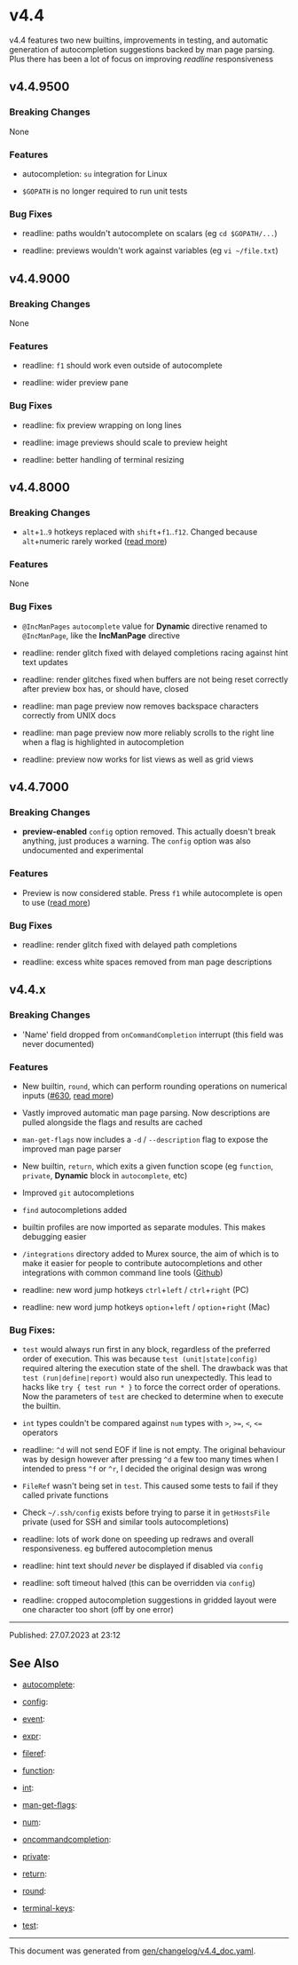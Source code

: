 # v4.4

v4.4 features two new builtins, improvements in testing, and automatic generation of autocompletion suggestions backed by man page parsing. Plus there has been a lot of focus on improving _readline_ responsiveness

## v4.4.9500

### Breaking Changes

None

### Features

* autocompletion: `su` integration for Linux

* `$GOPATH` is no longer required to run unit tests

### Bug Fixes

* readline: paths wouldn't autocomplete on scalars (eg `cd $GOPATH/...`)

* readline: previews wouldn't work against variables (eg `vi ~/file.txt`)

## v4.4.9000

### Breaking Changes

None

### Features

* readline: `f1` should work even outside of autocomplete

* readline: wider preview pane

### Bug Fixes

* readline: fix preview wrapping on long lines

* readline: image previews should scale to preview height

* readline: better handling of terminal resizing  

## v4.4.8000

### Breaking Changes

* `alt`+`1`..`9` hotkeys replaced with `shift`+`f1`..`f12`. Changed because `alt`+numeric rarely worked ([read more](../user-guide/terminal-keys.md#recalling-previous-words))

### Features

None

### Bug Fixes

* `@IncManPages` `autocomplete` value for **Dynamic** directive renamed to `@IncManPage`, like the **IncManPage** directive

* readline: render glitch fixed with delayed completions racing against hint text updates

* readline: render glitches fixed when buffers are not being reset correctly after preview box has, or should have, closed

* readline: man page preview now removes backspace characters correctly from UNIX docs

* readline: man page preview now more reliably scrolls to the right line when a flag is highlighted in autocompletion

* readline: preview now works for list views as well as grid views

## v4.4.7000

### Breaking Changes

* **preview-enabled** `config` option removed. This actually doesn't break anything, just produces a warning. The `config` option was also undocumented and experimental

### Features

* Preview is now considered stable. Press `f1` while autocomplete is open to use ([read more](../user-guide/terminal-keys.md#preview-box))

### Bug Fixes

* readline: render glitch fixed with delayed path completions

* readline: excess white spaces removed from man page descriptions

## v4.4.x

### Breaking Changes

* 'Name' field dropped from `onCommandCompletion` interrupt (this field was never documented)

### Features

* New builtin, `round`, which can perform rounding operations on numerical inputs ([#630](https://github.com/lmorg/murex/issues/630), [read more](../commands/round.md)) 

* Vastly improved automatic man page parsing. Now descriptions are pulled alongside the flags and results are cached

* `man-get-flags` now includes a `-d` / `--description` flag to expose the improved man page parser

* New builtin, `return`, which exits a given function scope (eg `function`, `private`, **Dynamic** block in `autocomplete`, etc)

* Improved `git` autocompletions

* `find` autocompletions added

* builtin profiles are now imported as separate modules. This makes debugging easier

* `/integrations` directory added to Murex source, the aim of which is to make it easier for people to contribute autocompletions and other integrations with common command line tools ([Github](https://github.com/lmorg/murex/tree/master/intergrations))

* readline: new word jump hotkeys `ctrl`+`left` / `ctrl`+`right` (PC)

* readline: new word jump hotkeys `option`+`left` / `option`+`right` (Mac)

### Bug Fixes:

* `test` would always run first in any block, regardless of the preferred order of execution. This was because `test (unit|state|config)` required altering the execution state of the shell. The drawback was that `test (run|define|report)` would also run unexpectedly. This lead to hacks like `try { test run * }` to force the correct order of operations. Now the parameters of `test` are checked to determine when to execute the builtin.

* `int` types couldn't be compared against `num` types with `>`, `>=`, `<`, `<=` operators

* readline: `^d` will not send EOF if line is not empty. The original behaviour was by design however after pressing `^d` a few too many times when I intended to press `^f` or `^r`, I decided the original design was wrong

* `FileRef` wasn't being set in `test`. This caused some tests to fail if they called private functions

* Check `~/.ssh/config` exists before trying to parse it in `getHostsFile` private (used for SSH and similar tools autocompletions)

* readline: lots of work done on speeding up redraws and overall responsiveness. eg buffered autocompletion menus

* readline: hint text should _never_ be displayed if disabled via `config`

* readline: soft timeout halved (this can be overridden via `config`)

* readline: cropped autocompletion suggestions in gridded layout were one character too short (off by one error)

<hr>

Published: 27.07.2023 at 23:12

## See Also

* [autocomplete](../changelog/autocomplete.md):
  
* [config](../changelog/config.md):
  
* [event](../changelog/event.md):
  
* [expr](../changelog/expr.md):
  
* [fileref](../changelog/fileref.md):
  
* [function](../changelog/function.md):
  
* [int](../changelog/int.md):
  
* [man-get-flags](../changelog/man-get-flags.md):
  
* [num](../changelog/num.md):
  
* [oncommandcompletion](../changelog/oncommandcompletion.md):
  
* [private](../changelog/private.md):
  
* [return](../changelog/return.md):
  
* [round](../changelog/round.md):
  
* [terminal-keys](../changelog/terminal-keys.md):
  
* [test](../changelog/test.md):
  

<hr/>

This document was generated from [gen/changelog/v4.4_doc.yaml](https://github.com/lmorg/murex/blob/master/gen/changelog/v4.4_doc.yaml).